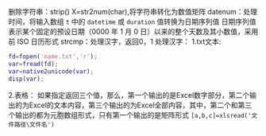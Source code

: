 删除字符串：strip()
X=str2num(char),将字符串转化为数值矩阵
datenum：处理时间，将输入数组 `t` 中的 `datetime` 或 `duration` 值转换为日期序列值
日期序列值表示某个固定的预设日期（0000 年 1 月 0 日）以来的整个天数及其小数值，采用前 ISO 日历形式
strcmp：处理汉字，返回0，1
处理汉字：
1.txt文本:
```matlab
fd=fopen('name.txt','r');
var=fread(fd);
var=native2unicode(var);
disp(var);
```
2.表格：
如果指定返回三个值，那么，第一个输出的是Excel数字部分，第二个输出的为Excel的文本内容，第三个输出的为Excel全部内容，其中，第二个和第三个输出的都为元胞数组形式，只有第一个输出的是矩阵形式
`[a,b,c]=xlsread('文件路径\文件名')`
